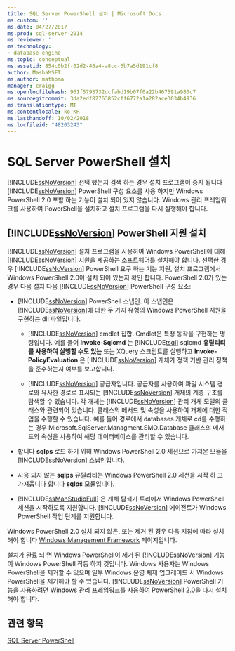 ```yaml
---
title: SQL Server PowerShell 설치 | Microsoft Docs
ms.custom: ''
ms.date: 04/27/2017
ms.prod: sql-server-2014
ms.reviewer: ''
ms.technology:
- database-engine
ms.topic: conceptual
ms.assetid: 854c0b2f-02d2-46a4-a8cc-6b7a5d191cf8
author: MashaMSFT
ms.author: mathoma
manager: craigg
ms.openlocfilehash: 961f5793732dcfabd19b07f0a22b467591a980c7
ms.sourcegitcommit: 3da2edf82763852cff6772a1a282ace3034b4936
ms.translationtype: MT
ms.contentlocale: ko-KR
ms.lasthandoff: 10/02/2018
ms.locfileid: "48203243"
---
```

# <a name="install-sql-server-powershell"></a>SQL Server PowerShell 설치
  [!INCLUDE[ssNoVersion](../../includes/ssnoversion-md.md)] 선택 했는지 검색 하는 경우 설치 프로그램이 중지 됩니다 [!INCLUDE[ssNoVersion](../../includes/ssnoversion-md.md)] PowerShell 구성 요소를 사용 하지만 Windows PowerShell 2.0 포함 하는 기능이 설치 되어 있지 않습니다. Windows 관리 프레임워크를 사용하여 PowerShell을 설치하고 설치 프로그램을 다시 실행해야 합니다.  
  
## <a name="installing-includessnoversionincludesssnoversion-mdmd-powershell-support"></a>[!INCLUDE[ssNoVersion](../../includes/ssnoversion-md.md)] PowerShell 지원 설치  
 [!INCLUDE[ssNoVersion](../../includes/ssnoversion-md.md)] 설치 프로그램을 사용하여 Windows PowerShell에 대해 [!INCLUDE[ssNoVersion](../../includes/ssnoversion-md.md)] 지원을 제공하는 소프트웨어를 설치해야 합니다. 선택한 경우 [!INCLUDE[ssNoVersion](../../includes/ssnoversion-md.md)] PowerShell 요구 하는 기능 지원, 설치 프로그램에서 Windows PowerShell 2.0이 설치 되어 있는지 확인 합니다. PowerShell 2.0가 있는 경우 다음 설치 다음 [!INCLUDE[ssNoVersion](../../includes/ssnoversion-md.md)] PowerShell 구성 요소:  
  
-   [!INCLUDE[ssNoVersion](../../includes/ssnoversion-md.md)] PowerShell 스냅인. 이 스냅인은 [!INCLUDE[ssNoVersion](../../includes/ssnoversion-md.md)]에 대한 두 가지 유형의 Windows PowerShell 지원을 구현하는 dll 파일입니다.  
  
    -   [!INCLUDE[ssNoVersion](../../includes/ssnoversion-md.md)] cmdlet 집합. Cmdlet은 특정 동작을 구현하는 명령입니다. 예를 들어 **Invoke-Sqlcmd** 는 [!INCLUDE[tsql](../../includes/tsql-md.md)] sqlcmd **유틸리티를 사용하여 실행할 수도 있는** 또는 XQuery 스크립트를 실행하고 **Invoke-PolicyEvaluation** 은 [!INCLUDE[ssNoVersion](../../includes/ssnoversion-md.md)] 개체가 정책 기반 관리 정책을 준수하는지 여부를 보고합니다.  
  
    -   [!INCLUDE[ssNoVersion](../../includes/ssnoversion-md.md)] 공급자입니다. 공급자를 사용하여 파일 시스템 경로와 유사한 경로로 표시되는 [!INCLUDE[ssNoVersion](../../includes/ssnoversion-md.md)] 개체의 계층 구조를 탐색할 수 있습니다. 각 개체는 [!INCLUDE[ssNoVersion](../../includes/ssnoversion-md.md)] 관리 개체 모델의 클래스와 관련되어 있습니다. 클래스의 메서드 및 속성을 사용하여 개체에 대한 작업을 수행할 수 있습니다. 예를 들어 경로에서 databases 개체로 cd를 수행하는 경우 Microsoft.SqlServer.Managment.SMO.Database 클래스의 메서드와 속성을 사용하여 해당 데이터베이스를 관리할 수 있습니다.  
  
-   합니다 **sqlps** 로드 하기 위해 Windows PowerShell 2.0 세션으로 가져온 모듈을 [!INCLUDE[ssNoVersion](../../includes/ssnoversion-md.md)] 스냅인입니다.  
  
-   사용 되지 않는 **sqlps** 유틸리티는 Windows PowerShell 2.0 세션을 시작 하 고 가져옵니다 합니다 **sqlps** 모듈입니다.  
  
-   [!INCLUDE[ssManStudioFull](../../includes/ssmanstudiofull-md.md)] 은 개체 탐색기 트리에서 Windows PowerShell 세션을 시작하도록 지원합니다. [!INCLUDE[ssNoVersion](../../includes/ssnoversion-md.md)] 에이전트가 Windows PowerShell 작업 단계를 지원합니다.  
  
 Windows PowerShell 2.0 설치 되지 않은, 또는 제거 된 경우 다음 지침에 따라 설치 해야 합니다 [Windows Management Framework](http://go.microsoft.com/fwlink/?LinkId=186214) 페이지입니다.  
  
 설치가 완료 되 면 Windows PowerShell이 제거 된 [!INCLUDE[ssNoVersion](../../includes/ssnoversion-md.md)] 기능이 Windows PowerShell 작동 하지 것입니다. Windows 사용자는 Windows PowerShell을 제거할 수 있으며 일부 Windows 운영 체제 업그레이드 시 Windows PowerShell을 제거해야 할 수 있습니다. [!INCLUDE[ssNoVersion](../../includes/ssnoversion-md.md)] PowerShell 기능을 사용하려면 Windows 관리 프레임워크를 사용하여 PowerShell 2.0을 다시 설치해야 합니다.  
  
## <a name="see-also"></a>관련 항목  
 [SQL Server PowerShell](../../powershell/sql-server-powershell.md)  
  
  
